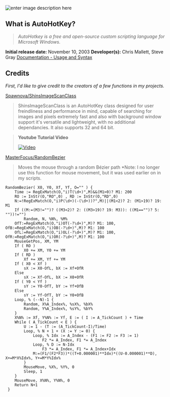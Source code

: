![enter image description here](https://www.autohotkey.com/static/ahk_logo.svg)
## What is AutoHotKey?
>*AutoHotkey is a free and open-source custom scripting language for Microsoft Windows.*
>
**Initial release date:** November 10, 2003
**Developer(s):** Chris Mallett, Steve Gray
[Documentation - Usage and Syntax](https://www.autohotkey.com/docs)

## Credits
*First, I'd like to give credit to the creators of a few functions in my projects.*

[Spawnova/ShinsImageScanClass](https://github.com/Spawnova/ShinsImageScanClass)
>ShinsImageScanClass is an AutoHotKey class designed for user freindliness and performance in mind, capable of searching for images and pixels extremely fast and also with background window support it's versatile and lightweight, with no additional dependancies. It also supports 32 and 64 bit.

>**Youtube Tutorial Video**
>
>[![Video](https://camo.githubusercontent.com/e022ea1af736202a29bf9792403a37f28aa476c0cd4643b76ab6cc31fffab6e5/68747470733a2f2f696d672e796f75747562652e636f6d2f76692f7749646346364b554849452f64656661756c742e6a7067)](https://www.youtube.com/watch?v=wIdcF6KUHIE)

[MasterFocus/RandomBezier](https://github.com/MasterFocus/AutoHotkey/tree/master/Functions/RandomBezier)
>Moves the mouse through a random Bézier path
>*Note: I no longer use this function for mouse movement, but it was used earlier on in my scripts.

    RandomBezier( X0, Y0, Xf, Yf, O="" ) {
        Time := RegExMatch(O,"i)T(\d+)",M)&&(M1>0)? M1: 200
        RO := InStr(O,"RO",0) , RD := InStr(O,"RD",0)
        N:=!RegExMatch(O,"i)P(\d+)(-(\d+))?",M)||(M1<2)? 2: (M1>19)? 19: M1
        If ((M:=(M3!="")? ((M3<2)? 2: ((M3>19)? 19: M3)): ((M1=="")? 5: ""))!="")
            Random, N, %N%, %M%
        OfT:=RegExMatch(O,"i)OT(-?\d+)",M)? M1: 100, OfB:=RegExMatch(O,"i)OB(-?\d+)",M)? M1: 100
        OfL:=RegExMatch(O,"i)OL(-?\d+)",M)? M1: 100, OfR:=RegExMatch(O,"i)OR(-?\d+)",M)? M1: 100
        MouseGetPos, XM, YM
        If ( RO )
            X0 += XM, Y0 += YM
        If ( RD )
            Xf += XM, Yf += YM
        If ( X0 < Xf )
            sX := X0-OfL, bX := Xf+OfR
        Else
            sX := Xf-OfL, bX := X0+OfR
        If ( Y0 < Yf )
            sY := Y0-OfT, bY := Yf+OfB
        Else
            sY := Yf-OfT, bY := Y0+OfB
        Loop, % (--N)-1 {
            Random, X%A_Index%, %sX%, %bX%
            Random, Y%A_Index%, %sY%, %bY%
        }
        X%N% := Xf, Y%N% := Yf, E := ( I := A_TickCount ) + Time
        While ( A_TickCount < E ) {
            U := 1 - (T := (A_TickCount-I)/Time)
            Loop, % N + 1 + (X := Y := 0) {
                Loop, % Idx := A_Index - (F1 := F2 := F3 := 1)
                    F2 *= A_Index, F1 *= A_Index
                Loop, % D := N-Idx
                    F3 *= A_Index, F1 *= A_Index+Idx
                M:=(F1/(F2*F3))*((T+0.000001)**Idx)*((U-0.000001)**D), X+=M*X%Idx%, Y+=M*Y%Idx%
            }
            MouseMove, %X%, %Y%, 0
            Sleep, 1
        }
        MouseMove, X%N%, Y%N%, 0
        Return N+1
     }
